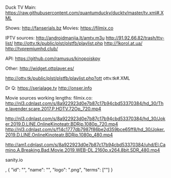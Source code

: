 
Duck TV Main:
https://raw.githubusercontent.com/quantumducky/ducktv/master/tv.xml#.XML


Shows:
http://fanserials.bz
Movies:
https://filmix.co


IPTV sources:
http://androidmanija.lt/amtv.m3u
http://91.92.66.82/trash/ttv-list/
http://ottv.tk/public/plst/plstfb/playlist.php
http://1korol.at.ua/
http://tvpremiumhd.club/



API:
https://github.com/ramusus/kinopoiskpy


Other:
http://widget.ottplayer.es/

http://ottv.tk/public/plst/plstfb/playlist.php?ott
ottv.tk#.XML


Dr Q:
https://serialage.tv
http://onser.info



Movie sources working lengths:
filmix.co:
http://nl3.cdnlast.com/s/8a922923d0e7b87c17b94cbd53370384/hd_30/The.lavender.scare.2017.P.HDTV.72Op_720.mp4

http://nl3.cdnlast.com/s/8a922923d0e7b87c17b94cbd53370384/hd_30/Joker.2019.D.LINE.OnlineKinoteatr.BDRip.1080p_720.mp4
http://nl3.cdnlast.com/s/f14c1777db7987f86be2d359bce65ff8/hd_30/Joker.2019.D.LINE.OnlineKinoteatr.BDRip.1080p_480.mp4

http://am1.cdnlast.com/s/8a922923d0e7b87c17b94cbd53370384/uhd/El.Camino.A.Breaking.Bad.Movie.2019.WEB-DL.2160p.x264.8bit.SDR_480.mp4

sanity.io

,
    {
      "id": "",
      "name": "",
      "logo": ".png",
      "terms": [""]
    }